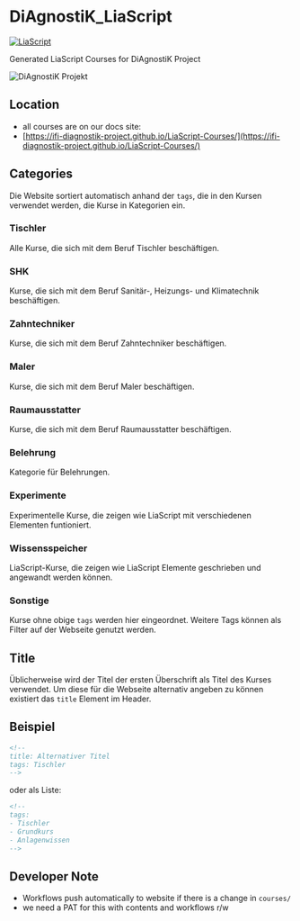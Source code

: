 # DiAgnostiK_LiaScript

[![LiaScript](https://raw.githubusercontent.com/LiaScript/LiaScript/master/badges/learn_more.svg)](https://LiaScript.github.io/)

Generated LiaScript Courses for DiAgnostiK Project

![DiAgnostiK Projekt](https://raw.githubusercontent.com/vgoehler/DiAgnostiK_LiaScript/refs/heads/main/img/WortBildMarkeSlogan_variante2_cropped.png)

## Location

- all courses are on our docs site:
- [https://ifi-diagnostik-project.github.io/LiaScript-Courses/](https://ifi-diagnostik-project.github.io/LiaScript-Courses/)

## Categories

Die Website sortiert automatisch anhand der `tags`, die in den Kursen verwendet werden, die Kurse in Kategorien ein.

### Tischler

Alle Kurse, die sich mit dem Beruf Tischler beschäftigen.

### SHK

Kurse, die sich mit dem Beruf Sanitär-, Heizungs- und Klimatechnik beschäftigen.

### Zahntechniker

Kurse, die sich mit dem Beruf Zahntechniker beschäftigen.

### Maler

Kurse, die sich mit dem Beruf Maler beschäftigen.

### Raumausstatter

Kurse, die sich mit dem Beruf Raumausstatter beschäftigen.

### Belehrung

Kategorie für Belehrungen.

### Experimente

Experimentelle Kurse, die zeigen wie LiaScript mit verschiedenen Elementen funtioniert.

### Wissensspeicher

LiaScript-Kurse, die zeigen wie LiaScript Elemente geschrieben und angewandt werden können.

### Sonstige

Kurse ohne obige `tags` werden hier eingeordnet.
Weitere Tags können als Filter auf der Webseite genutzt werden.

## Title

Üblicherweise wird der Titel der ersten Überschrift als Titel des Kurses verwendet. Um diese für die Webseite alternativ angeben zu können existiert das `title` Element im Header.

## Beispiel

```markdown
<!--
title: Alternativer Titel
tags: Tischler
-->
```
oder als Liste:

```markdown
<!--
tags: 
- Tischler
- Grundkurs
- Anlagenwissen
-->
```

## Developer Note

- Workflows push automatically to website if there is a change in `courses/`
- we need a PAT for this with contents and workflows r/w
